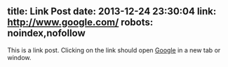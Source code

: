 title: Link Post
date: 2013-12-24 23:30:04
link: http://www.google.com/
robots: noindex,nofollow
---

This is a link post. Clicking on the link should open [Google](http://www.google.com/) in a new tab or window.
